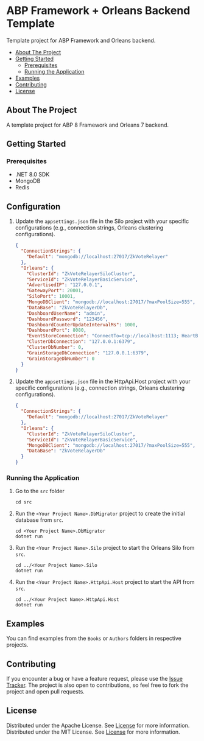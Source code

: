 # ABP Framework + Orleans Backend Template

Template project for ABP Framework and Orleans backend.

- [About The Project](#about-the-project)
- [Getting Started](#getting-started)
    - [Prerequisites](#prerequisites)
    - [Running the Application](#running-the-application)
- [Examples](#examples)
- [Contributing](#contributing)
- [License](#license)

## About The Project

A template project for ABP 8 Framework and Orleans 7 backend.
## Getting Started

### Prerequisites

- .NET 8.0 SDK
- MongoDB
- Redis

## Configuration

1. Update the `appsettings.json` file in the Silo project with your specific configurations (e.g., connection strings, Orleans clustering configurations).

    ```json
    {
      "ConnectionStrings": {
        "Default": "mongodb://localhost:27017/ZkVoteRelayer"
      },
      "Orleans": {
        "ClusterId": "ZkVoteRelayerSiloCluster",
        "ServiceId": "ZkVoteRelayerBasicService",
        "AdvertisedIP": "127.0.0.1",
        "GatewayPort": 20001,
        "SiloPort": 10001,
        "MongoDBClient": "mongodb://localhost:27017/?maxPoolSize=555",
        "DataBase": "ZkVoteRelayerDb",
        "DashboardUserName": "admin",
        "DashboardPassword": "123456",
        "DashboardCounterUpdateIntervalMs": 1000,
        "DashboardPort": 8080,
        "EventStoreConnection": "ConnectTo=tcp://localhost:1113; HeartBeatTimeout=500",
        "ClusterDbConnection": "127.0.0.1:6379",
        "ClusterDbNumber": 0,
        "GrainStorageDbConnection": "127.0.0.1:6379",
        "GrainStorageDbNumber": 0
      }
    }
    ```

2. Update the `appsettings.json` file in the HttpApi.Host project with your specific configurations (e.g., connection strings, Orleans clustering configurations).

    ```json
    {
      "ConnectionStrings": {
        "Default": "mongodb://localhost:27017/ZkVoteRelayer"
      },
      "Orleans": {
        "ClusterId": "ZkVoteRelayerSiloCluster",
        "ServiceId": "ZkVoteRelayerBasicService",
        "MongoDBClient": "mongodb://localhost:27017/?maxPoolSize=555",
        "DataBase": "ZkVoteRelayerDb"
      }
    }
    ```

### Running the Application

1. Go to the `src` folder
    ```shell
    cd src
    ```
2. Run the `<Your Project Name>.DbMigrator` project to create the initial database from `src`.
    ```shell
    cd <Your Project Name>.DbMigrator
    dotnet run
    ```
3. Run the `<Your Project Name>.Silo` project to start the Orleans Silo from `src`.
    ```shell
    cd ../<Your Project Name>.Silo
    dotnet run
    ```
4. Run the `<Your Project Name>.HttpApi.Host` project to start the API from `src`.
    ```shell
    cd ../<Your Project Name>.HttpApi.Host
    dotnet run
    ```

## Examples

You can find examples from the `Books` or `Authors` folders in respective projects.

## Contributing

If you encounter a bug or have a feature request, please use the [Issue Tracker](https://github.com/AElfProject/aelf-dapp-factory/issues/new). The project is also open to contributions, so feel free to fork the project and open pull requests.

## License

Distributed under the Apache License. See [License](LICENSE) for more information.
Distributed under the MIT License. See [License](LICENSE) for more information.
